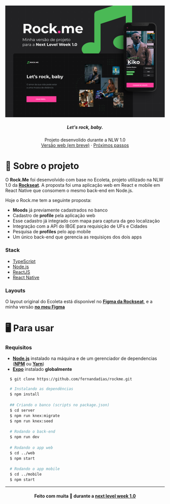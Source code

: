 <p align="center">
     <img src="images/Capa.png" alt="Logo" >

  <h5 align="center">Let's rock, baby.</h5>

  <p align="center">
    Projeto desenvolido durante a NLW 1.0
    <br />
    <a href="/">Versão web (em breve)</a>
    ·
    <a href="https://github.com/fernandadias/rockme/issues">Próximos passos</a>
  </p>
</p>

# 🎵 Sobre o projeto

O **Rock.Me** foi desenvolvido com base no Ecoleta, projeto utilizado na NLW 1.0 da **[Rockseat](https://rocketseat.com.br/)**.
A proposta foi uma aplicação web em React e mobile em React Native que consomem o mesmo back-end em Node.js.

Hoje o Rock.me tem a seguinte proposta:
* **Moods** já previamente cadastrados no banco
* Cadastro de **profile** pela aplicação web
* Esse cadastro já integrado com mapa para captura da geo localização
* Integração com a API do IBGE para requisição de UFs e Cidades
* Pesquisa de **profiles** pelo app mobile
* Um único back-end que gerencia as requisiçes dos dois apps

### Stack
- [TypeScript](https://www.typescriptlang.org/)
- [Node.js](https://nodejs.org/en/)
- [ReactJS](https://reactjs.org/)
- [React Native](https://reactnative.dev/)

### Layouts
O layout original do Ecoleta está disponível no **[Figma da Rockseat](https://www.figma.com/file/1SxgOMojOB2zYT0Mdk28lB/)**, e a minha versão **[no meu Figma](https://www.figma.com/file/vj769Mht3HujcrNBp6sUzu/RockMe-Ecoleta?node-id=0%3A1)**


# 🖥️ Para usar

### Requisitos

- **[Node.js](https://nodejs.org/en/)** instalado na máquina e de um gerenciador de dependencias (**[NPM](https://www.npmjs.com/)** ou **[Yarn](https://yarnpkg.com/)**)
- **[Expo](https://expo.io/)** instalado **globalmente**


```sh
  $ git clone https://github.com/fernandadias/rockme.git
```

```sh
  # Instalando as dependências
  $ npm install

  ## Criando o banco (scripts no package.json)
  $ cd server
  $ npm run knex:migrate
  $ npm run knex:seed

  # Rodando o back-end
  $ npm run dev

  # Rodando o app web
  $ cd ../web
  $ npm start

  # Rodando o app mobile
  $ cd ../mobile
  $ npm start
```

---

<h4 align="center">
    Feito com muita 🍺 durante a <a target="_blank" href="/https://nextlevelweek.com/">next level week 1.0</a>
</h4>
